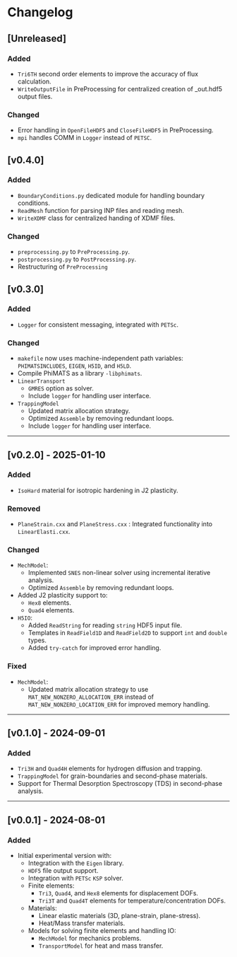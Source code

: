 # Changelog

## [Unreleased]
### Added
- `Tri6TH` second order elements to improve the accuracy of flux calculation.
- `WriteOutputFile` in PreProcessing for centralized creation of _out.hdf5 output files.

### Changed
- Error handling in `OpenFileHDF5` and `CloseFileHDF5` in PreProcessing.
- `mpi` handles COMM in `Logger` instead of `PETSC`.

## [v0.4.0]
### Added
- `BoundaryConditions.py` dedicated module for handling boundary conditions.
- `ReadMesh` function for parsing INP files and reading mesh.
- `WriteXDMF` class for centralized handing of XDMF files.

### Changed
- `preprocessing.py` to `PreProcessing.py`.
- `postprocessing.py` to `PostProcessing.py`.
- Restructuring of `PreProcessing`

## [v0.3.0]
### Added
- `Logger` for consistent messaging, integrated with `PETSc`.

### Changed
- `makefile` now uses machine-independent path variables: `PHIMATSINCLUDES`, `EIGEN`, `H5ID`, and `H5LD`.
- Compile PhiMATS as a library `-libphimats`.
- `LinearTransport`
  - `GMRES` option as solver. 
  - Include `logger` for handling user interface.
- `TrappingModel`
  - Updated matrix allocation strategy.
  - Optimized `Assemble` by removing redundant loops.
  - Include `logger` for handling user interface.

---

## [v0.2.0] - 2025-01-10
### Added
- `IsoHard` material for isotropic hardening in J2 plasticity.

### Removed
- `PlaneStrain.cxx` and `PlaneStress.cxx` : Integrated functionality into `LinearElasti.cxx`.

### Changed
- `MechModel`:
  - Implemented `SNES` non-linear solver using incremental iterative analysis.
  - Optimized `Assemble` by removing redundant loops.
- Added J2 plasticity support to:
  - `Hex8` elements.
  - `Quad4` elements.
- `H5IO`:
  - Added `ReadString` for reading `string` HDF5 input file.
  - Templates in `ReadField1D` and `ReadField2D` to support `int` and `double` types. 
  - Added `try-catch` for improved error handling.

### Fixed
- `MechModel`:
  - Updated matrix allocation strategy to use `MAT_NEW_NONZERO_ALLOCATION_ERR` instead of `MAT_NEW_NONZERO_LOCATION_ERR` for improved memory handling.

---

## [v0.1.0] - 2024-09-01
### Added
- `Tri3H` and `Quad4H` elements for hydrogen diffusion and trapping.
- `TrappingModel` for grain-boundaries and second-phase materials.
- Support for Thermal Desorption Spectroscopy (TDS) in second-phase analysis.

---

## [v0.0.1] - 2024-08-01
### Added
- Initial experimental version with:
  - Integration with the `Eigen` library.
  - `HDF5` file output support.
  - Integration with `PETSc` `KSP` solver.
  - Finite elements:
    - `Tri3`, `Quad4`, and `Hex8` elements for displacement DOFs.
    - `Tri3T` and `Quad4T` elements for temperature/concentration DOFs.
  - Materials:
    - Linear elastic materials (3D, plane-strain, plane-stress).
    - Heat/Mass transfer materials.
  - Models for solving finite elements and handling IO:
    - `MechModel` for mechanics problems.
    - `TransportModel` for heat and mass transfer.
